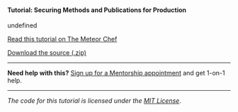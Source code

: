 #### Tutorial: Securing Methods and Publications for Production

undefined

[Read this tutorial on The Meteor Chef](https://themeteorchef.com/tutorials/securing-methods-and-publications-for-production)  

[Download the source (.zip)](https://github.com/themeteorchef/secure-methods-publications/archive/master.zip)

---

**Need help with this?** [Sign up for a Mentorship appointment](https://themeteorchef.com/mentorship?readme=securing-methods-and-publications-for-production) and get 1-on-1 help.

---

_The code for this tutorial is licensed under the [MIT License](http://opensource.org/licenses/MIT)_.
